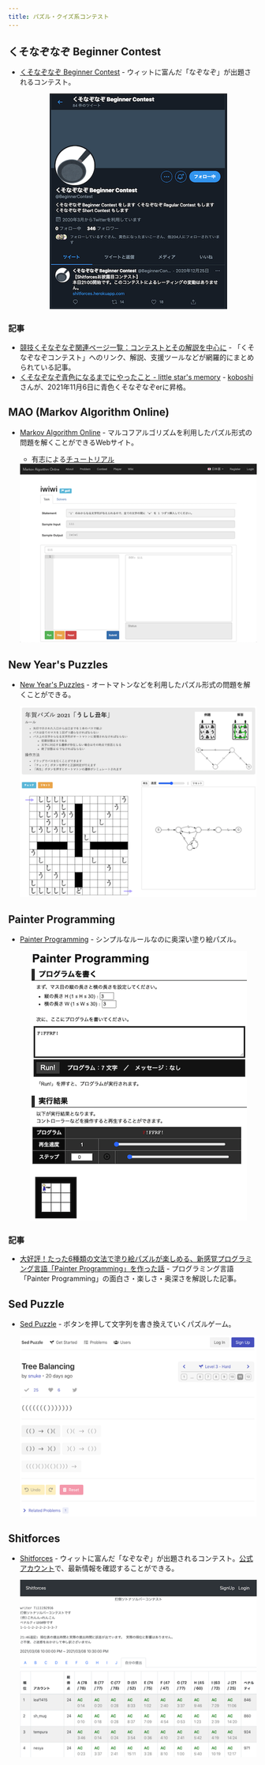 ```yaml
---
title: パズル・クイズ系コンテスト
---
```


## くそなぞなぞ Beginner Contest

- [くそなぞなぞ Beginner Contest](https://twitter.com/BeginnerContest) - ウィットに富んだ「なぞなぞ」が出題されるコンテスト。

    <div align="center">
      <img loading = "lazy" src="../../images/related_contest_sites/kbc/kbc.png" alt="kbc">
    </div>

### 記事

- [競技くそなぞなぞ関連ページ一覧：コンテストとその解説を中心に](https://hamukichi.hatenablog.jp/entry/kuso-nazonazo-portal#f-0e4fd4eb) - 「くそなぞなぞコンテスト」へのリンク、解説、支援ツールなどが網羅的にまとめられている記事。
- [くそなぞなぞ青色になるまでにやったこと - little star's memory](https://koboshi-kyopro.hatenablog.com/entry/2021/11/06/220449) - [koboshi](https://shitforces.herokuapp.com/account/koboshi)さんが、2021年11月6日に青色くそなぞなぞerに昇格。

## MAO (Markov Algorithm Online)

- [Markov Algorithm Online](https://mao.snuke.org/) - マルコフアルゴリズムを利用したパズル形式の問題を解くことができるWebサイト。
    <!-- markdown-link-check-disable -->
    - 有志による[チュートリアル](https://dic.nicovideo.jp/a/%E3%83%9E%E3%83%AB%E3%82%B3%E3%83%95%E3%82%A2%E3%83%AB%E3%82%B4%E3%83%AA%E3%82%BA%E3%83%A0)
    <!-- markdown-link-check-enable -->

    <div align="center">
      <img loading = "lazy" src="../../images/related_contest_sites/mao/markov_algorithm_online.png" alt="markov algorithm online">
    </div>

## New Year's Puzzles

- [New Year's Puzzles](https://nyp.snuke.org/) - オートマトンなどを利用したパズル形式の問題を解くことができる。

    <div align="center">
      <img loading = "lazy" src="../../images/related_contest_sites/nyp/new_year's_puzzles.png" alt="new year's puzzles">
    </div>

## Painter Programming

- [Painter Programming](https://square1001.github.io/painter-programming/) - シンプルなルールなのに奥深い塗り絵パズル。

    <div align="center">
      <img loading = "lazy" src="../../images/related_contest_sites/painter_programming/painter_programming.png" alt="sed puzzle">
    </div>

### 記事

- [大好評！たった6種類の文法で塗り絵パズルが楽しめる、新感覚プログラミング言語「Painter Programming」を作った話](https://qiita.com/e869120/items/92f19314ac5ea9a1e82a) - プログラミング言語「Painter Programming」の面白さ・楽しさ・奥深さを解説した記事。

## Sed Puzzle

- [Sed Puzzle](https://sed-puzzle.com/) - ボタンを押して文字列を書き換えていくパズルゲーム。

    <div align="center">
      <img loading = "lazy" src="../../images/related_contest_sites/sed_puzzle/sed_puzzle.png" alt="sed puzzle">
    </div>

## Shitforces

- [Shitforces](https://shitforces.herokuapp.com/) - ウィットに富んだ「なぞなぞ」が出題されるコンテスト。[公式アカウント](https://twitter.com/shitforces)で、最新情報を確認することができる。

    <div align="center">
      <img loading = "lazy" src="../../images/related_contest_sites/shitforces/shitforces.png" alt="shitforces">
    </div>

